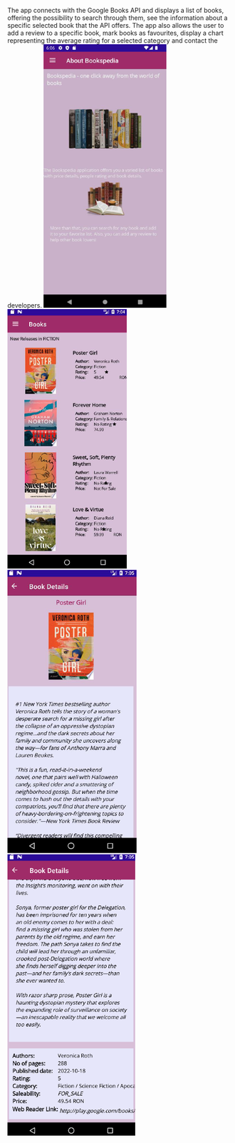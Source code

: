 The app connects with the Google Books API and displays a list of books, offering the possibility to search through them, see the information about a specific selected book that the API offers. The app also allows the user to add a review to a specific book, mark books as favourites, display a chart representing the average rating for a selected category and contact the developers.
![About](about.png)
![Books](books.png)
![Book details](details1.png) ![](details2.png)
